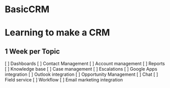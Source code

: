 # BasicCRM

# Learning to make a CRM

## 1 Week per Topic

[ ] Dashboards
[ ] Contact Management
[ ] Account management
[ ] Reports
[ ] Knowledge base
[ ] Case management
[ ] Escalations
[ ] Google Apps integration
[ ] Outlook integration
[ ] Opportunity Management
[ ] Chat
[ ] Field service
[ ] Workflow
[ ] Email marketing integration
